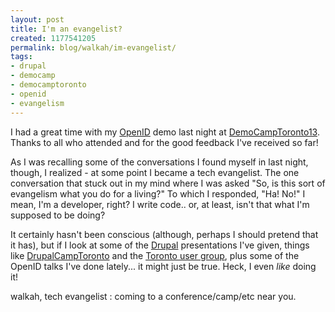 ```yaml
---
layout: post
title: I'm an evangelist?
created: 1177541205
permalink: blog/walkah/im-evangelist/
tags:
- drupal
- democamp
- democamptoronto
- openid
- evangelism
---
```

<p>I had a great time with my <a href="http://openid.net/">OpenID</a> demo last night at <a href="http://barcamp.org/DemoCampToronto13">DemoCampToronto13</a>. Thanks to all who attended and for the good feedback I've received so far!</p>
<p>As I was recalling some of the conversations I found myself in last night, though, I realized - at some point I became a tech evangelist. The one conversation that stuck out in my mind where I was asked "So, is this sort of evangelism what you do for a living?" To which I responded, "Ha! No!" I mean, I'm a developer, right? I write code.. or, at least, isn't that what I'm supposed to be doing?</p>
<p>It certainly hasn't been conscious (although, perhaps I should pretend that it has), but if I look at some of the <a href="http://drupal.org/">Drupal</a> presentations I've given, things like <a href="http://drupalcamptoronto.org/">DrupalCampToronto</a> and the <a href="http://groups.drupal.org/toronto">Toronto user group</a>, plus some of the OpenID talks I've done lately... it might just be true. Heck, I even <em>like</em> doing it!</p>
<p>walkah, tech evangelist : coming to a conference/camp/etc near you.</p>
